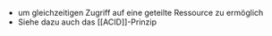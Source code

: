 - um gleichzeitigen Zugriff auf eine geteilte Ressource zu ermöglich
- Siehe dazu auch das [[ACID]]-Prinzip